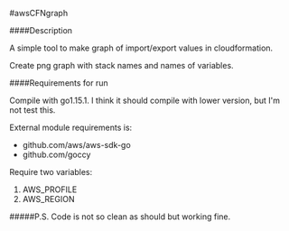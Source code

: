 #awsCFNgraph

####Description

A simple tool to make graph of import/export values in cloudformation.

Create png graph with stack names and names of variables.

####Requirements for run

Compile with go1.15.1. I think it should compile with lower version, but I'm not test this.

External module requirements is:
* github.com/aws/aws-sdk-go
* github.com/goccy

Require two variables:
1. AWS_PROFILE
2. AWS_REGION

#####P.S.
Code is not so clean as should but working fine.